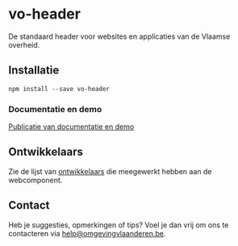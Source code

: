 # vo-header

De standaard header voor websites en applicaties van de Vlaamse overheid.

## Installatie

```
npm install --save vo-header
```

### Documentatie en demo

[Publicatie van documentatie en demo](https://milieuinfo.github.io/webcomponenten-demo)

## Ontwikkelaars

Zie de lijst van [ontwikkelaars](https://github.com/milieuinfo/webcomponent-vo-header/graphs/contributors) die meegewerkt hebben aan de webcomponent.

## Contact

Heb je suggesties, opmerkingen of tips? Voel je dan vrij om ons te contacteren via help@omgevingvlaanderen.be.